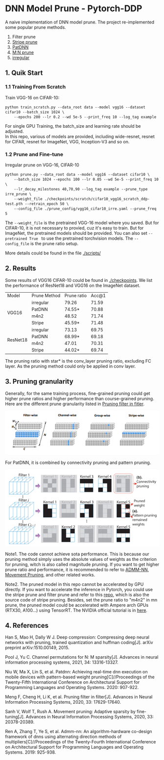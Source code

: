 # DNN Model Prune - Pytorch-DDP

A naive implementation of DNN model prune. The project re-implemented some popular prune methods. 
1. Filter prune 
2. [Stripe prune](https://proceedings.neurips.cc/paper/2020/hash/ccb1d45fb76f7c5a0bf619f979c6cf36-Abstract.html)
3. [PatDNN](https://arxiv.org/pdf/2001.00138.pdf)
4. [M:N prune](https://proceedings.neurips.cc/paper/2021/hash/6e8404c3b93a9527c8db241a1846599a-Abstract.html)
5. [irregular](https://arxiv.org/pdf/1510.00149.pdf)

## 1. Quik Start

### 1.1 Training From Scratch

Train VGG-16 on CIFAR-10:
```
python train_scratch.py --data_root data --model vgg16 --dataset cifar10 --batch_size 1024 \
    --epochs 200 --lr 0.2 --wd 5e-5 --print_freq 10 --log_tag example
```


For single GPU Training, the batch_size and learning rate should be adjusted.  
In this repo, various of models are provided, including wide-resnet, resnet for CIFAR, resnet for ImageNet, VGG, Inception-V3 and so on. 

### 1.2 Prune and Fine-tune
Irregular prune on VGG-16, CIFAR-10
```
python prune.py --data_root data --model vgg16 --dataset cifar10 \
    --batch_size 1024 --epochs 100 --lr 0.05 --wd 5e-5 --print_freq 10 \
    --lr_decay_milestones 40,70,90 --log_tag example --prune_type irre_prune \
    --weight_file ./checkpoints/scratch/cifar10_vgg16_scratch_ddp-test.pth --retrain_epoch 50 \
    --config_file ./prune_config/vgg16_cifar10_irre.yaml --prune_freq 5 
```

The `--weight_file` is the pretrained VGG-16 model where you saved. But for CIFAR-10, it is not necessary to provied, cuz it's easy to train. But for ImageNet, the pretrained models should be provided. You can also set `--pretrained True ` to use the pretrained torchvision models. The `--config_file` is the prune ratio setup. 


More details could be found in the file [./scripts/](./scripts/)

## 2. Results
Some results of VGG16 CIFAR-10 could be found in [./checkpoints](./checkpoints/). We list the performance of ResNet18 and VGG16 on the ImageNet dataset. 

<table>
    <tr>
        <td>Model</td> 
        <td>Prune Method</td> 
        <td>Prune ratio</td>
        <td>Acc@1</td> 
   </tr>
    <tr>
        <td rowspan="4">VGG16</td>    
  		 <td>irregular</td> 
         <td>79.26</td>
      	 <td>71.59</td> 
    </tr>
    <tr>
        <td>PatDNN</td> 
        <td>74.55*</td>   
        <td>70.88</td>
    </tr>
    <tr>
        <td>m4n2</td>
        <td>48.52</td>
        <td>71.74</td> 
    </tr>
    <tr>
        <td>Stripe</td>
        <td>45.59*</td>
        <td>71.48</td>
    </tr>
    <tr>
        <td rowspan="4">ResNet18</td>    
  		 <td>irregular</td> 
         <td>73.13</td>
      	 <td>69.75</td> 
    </tr>
    <tr>
        <td>PatDNN</td> 
        <td>68.99*</td>   
        <td>69.18</td>
    </tr>
    <tr>
        <td>m4n2</td>
        <td>47.01</td>
        <td>70.31</td> 
    </tr>
    <tr>
        <td>Stripe</td>
        <td>44.02*</td>
        <td>69.74</td>
    </tr>

</table>

The pruning ratio with star* is the conv_layer pruning ratio, excluding FC layer. As the pruning method could only be applied in conv layer. 

## 3. Pruning granularity

Generally, for the same training process, fine-grained pruning could get higher prune ratios and higher performance than course-grained pruning. 
Here are the different prune granularity listed in [Pruning filter in fitler](https://proceedings.neurips.cc/paper/2020/hash/ccb1d45fb76f7c5a0bf619f979c6cf36-Abstract.html).

![prune_granularity1](./imgs/different%20grain.png#pic_center)

For PatDNN, it is combined by connectivity pruning and pattern pruning. 

![patDNN](./imgs/patdnn.png#pic_center)


Note1. The code cannot achieve sota performance. This is because our pruning method simply uses the absolute values of weights as the criterion for pruning, witch is also called magnitude pruning. If you want to get higher prune ratio and performance, it is recommended to refer to [ADMM-NN](https://dl.acm.org/doi/abs/10.1145/3297858.3304076), [Movement Pruning](https://proceedings.neurips.cc/paper/2020/hash/eae15aabaa768ae4a5993a8a4f4fa6e4-Abstract.html), and other related works. 

Note2. The pruned model in this repo cannot be accelerated by GPU directly. If you want to accelerate the inference in Pytorch, you could use the stripe prune and filter prune and refer to this [repo](https://github.com/fxmeng/Pruning-Filter-in-Filter), which is also the source code of stripe pruning. Besides, set the prune ratio to "m4n2" in mn prune, the pruned model could be accelerated with Ampere arch GPUs (RTX30, A100...) using TensorRT. The NVIDIA official tutorial is in [here](https://developer.nvidia.com/blog/accelerating-inference-with-sparsity-using-ampere-and-tensorrt/). 



## 4. References

Han S, Mao H, Dally W J. Deep compression: Compressing deep neural networks with pruning, trained quantization and huffman coding[J]. arXiv preprint arXiv:1510.00149, 2015.

Pool J, Yu C. Channel permutations for N: M sparsity[J]. Advances in neural information processing systems, 2021, 34: 13316-13327.

Niu W, Ma X, Lin S, et al. Patdnn: Achieving real-time dnn execution on mobile devices with pattern-based weight pruning[C]//Proceedings of the Twenty-Fifth International Conference on Architectural Support for Programming Languages and Operating Systems. 2020: 907-922.

Meng F, Cheng H, Li K, et al. Pruning filter in filter[J]. Advances in Neural Information Processing Systems, 2020, 33: 17629-17640.

Sanh V, Wolf T, Rush A. Movement pruning: Adaptive sparsity by fine-tuning[J]. Advances in Neural Information Processing Systems, 2020, 33: 20378-20389.

Ren A, Zhang T, Ye S, et al. Admm-nn: An algorithm-hardware co-design framework of dnns using alternating direction methods of multipliers[C]//Proceedings of the Twenty-Fourth International Conference on Architectural Support for Programming Languages and Operating Systems. 2019: 925-938.


